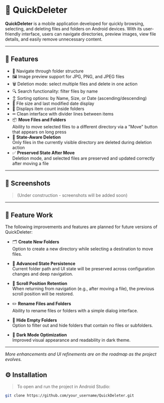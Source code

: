 # 📁 QuickDeleter

**QuickDeleter** is a mobile application developed for quickly browsing, selecting, and deleting files and folders on Android devices. With its user-friendly interface, users can navigate directories, preview images, view file details, and easily remove unnecessary content.

---

## 🚀 Features

- 📂 Navigate through folder structure  
- 🖼️ Image preview support for JPG, PNG, and JPEG files  
- 🗑️ Deletion mode: select multiple files and delete in one action  
- 🔍 Search functionality: filter files by name  
- ↕️ Sorting options: by Name, Size, or Date (ascending/descending)  
- 📄 File size and last modified date display  
- 🧭 Displays item count inside folders  
- ➖ Clean interface with divider lines between items  
- 📦 **Move Files and Folders**  
  Ability to move selected files to a different directory via a "Move" button that appears on long press  
- 🔄 **State-Aware Deletion**  
  Only files in the currently visible directory are deleted during deletion action  
- ✅ **Preserved State After Move**  
  Deletion mode, and selected files are preserved and updated correctly after moving a file

---

## 📸 Screenshots

> (Under construction - screenshots will be added soon)

---

## 🚧 Feature Work

The following improvements and features are planned for future versions of QuickDeleter:

- 🗂️ **Create New Folders**  
  Option to create a new directory while selecting a destination to move files.

- 🔄 **Advanced State Persistence**  
  Current folder path and UI state will be preserved across configuration changes and deep navigation.

- 📌 **Scroll Position Retention**  
  When returning from navigation (e.g., after moving a file), the previous scroll position will be restored.

- ✏️ **Rename Files and Folders**  
  Ability to rename files or folders with a simple dialog interface.

- 🧹 **Hide Empty Folders**  
  Option to filter out and hide folders that contain no files or subfolders.

- 🌙 **Dark Mode Optimization**  
  Improved visual appearance and readability in dark theme.

---

*More enhancements and UI refinements are on the roadmap as the project evolves.*

## ⚙️ Installation

> To open and run the project in Android Studio:

```bash
git clone https://github.com/your_username/QuickDeleter.git
